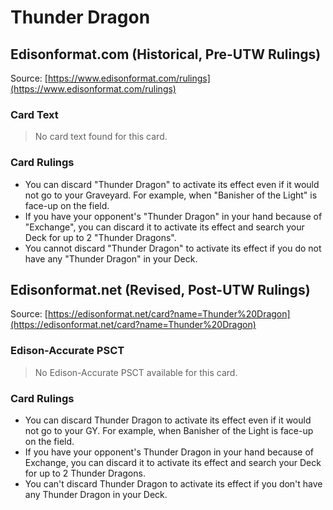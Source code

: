 # Thunder Dragon

## Edisonformat.com (Historical, Pre-UTW Rulings)

Source: [https://www.edisonformat.com/rulings](https://www.edisonformat.com/rulings)

### Card Text

> No card text found for this card.

### Card Rulings

*   You can discard "Thunder Dragon" to activate its effect even if it would not go to your Graveyard. For example, when "Banisher of the Light" is face-up on the field.
*   If you have your opponent's "Thunder Dragon" in your hand because of "Exchange", you can discard it to activate its effect and search your Deck for up to 2 "Thunder Dragons".
*   You cannot discard "Thunder Dragon" to activate its effect if you do not have any "Thunder Dragon" in your Deck.

## Edisonformat.net (Revised, Post-UTW Rulings)

Source: [https://edisonformat.net/card?name=Thunder%20Dragon](https://edisonformat.net/card?name=Thunder%20Dragon)

### Edison-Accurate PSCT

> No Edison-Accurate PSCT available for this card.

### Card Rulings

*   You can discard Thunder Dragon to activate its effect even if it would not go to your GY. For example, when Banisher of the Light is face-up on the field.
*   If you have your opponent's Thunder Dragon in your hand because of Exchange, you can discard it to activate its effect and search your Deck for up to 2 Thunder Dragons.
*   You can't discard Thunder Dragon to activate its effect if you don't have any Thunder Dragon in your Deck.
            